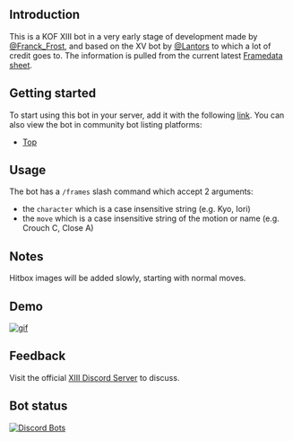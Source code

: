 ## Introduction
This is a KOF XIII bot in a very early stage of development made by [@Franck_Frost](https://twitter.com/FranckFrost), and based on the XV bot by [@Lantors](https://github.com/dens0ne) to which a lot of credit goes to. The  information is pulled from the current latest [Framedata sheet](https://docs.google.com/spreadsheets/d/1SYthdRZpnCAaH5WzgESqxkFnkU2EfPJgozz1PAM_vMw).

## Getting started
To start using this bot in your server, add it with the following [link](https://discord.com/api/oauth2/authorize?client_id=1341073865157115986&permissions=277025721344&scope=bot%20applications.commands). You can also view the bot in community bot listing platforms:
 - [Top](https://top.gg/bot/1341073865157115986)

## Usage
The bot has a `/frames` slash command which accept 2 arguments:
- the `character` which is a case insensitive string (e.g. Kyo, Iori)
- the `move` which is a case insensitive string of the motion or name (e.g. Crouch C, Close A)

## Notes
Hitbox images will be added slowly, starting with normal moves.

## Demo
[![gif](https://media0.giphy.com/media/v1.Y2lkPTc5MGI3NjExcTQ3cnF1c2Q2eXNzdWMydHVlYzQ1eXF3cnFkMGFidXpndG1uMHppMiZlcD12MV9pbnRlcm5hbF9naWZfYnlfaWQmY3Q9Zw/S03U5L21Mb3kyMvbcJ/giphy.gif)](https://giphy.com/gifs/S03U5L21Mb3kyMvbcJ)

## Feedback
Visit the official [XIII Discord Server](https://discord.gg/tNgSuGJ) to discuss.

## Bot status

[![Discord Bots](https://top.gg/api/widget/1341073865157115986.svg)](https://top.gg/bot/1341073865157115986)
